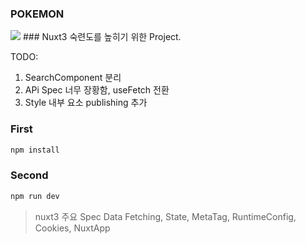 ### POKEMON

<img src="https://assets.pokemon.com/assets/cms2/img/misc/gus/buttons/logo-pokemon-79x45.png" />
### Nuxt3 숙련도를 높히기 위한 Project.

TODO: 
1. SearchComponent 분리
2. APi Spec 너무 장황함, useFetch 전환
3. Style 내부 요소 publishing 추가


### First

```txt
npm install
```

### Second

```txt
npm run dev
```

> nuxt3 주요 Spec
> Data Fetching, State, MetaTag, RuntimeConfig, Cookies, NuxtApp

